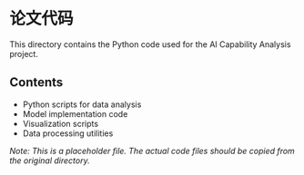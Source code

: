 # 论文代码

This directory contains the Python code used for the AI Capability Analysis project.

## Contents

- Python scripts for data analysis
- Model implementation code
- Visualization scripts
- Data processing utilities

*Note: This is a placeholder file. The actual code files should be copied from the original directory.*